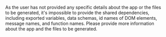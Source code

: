 As the user has not provided any specific details about the app or the files to be generated, it's impossible to provide the shared dependencies, including exported variables, data schemas, id names of DOM elements, message names, and function names. Please provide more information about the app and the files to be generated.